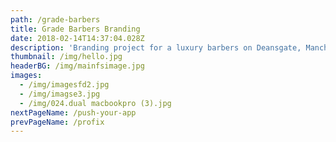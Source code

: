 ```yaml
---
path: /grade-barbers
title: Grade Barbers Branding
date: 2018-02-14T14:37:04.028Z
description: 'Branding project for a luxury barbers on Deansgate, Manchester.'
thumbnail: /img/hello.jpg
headerBG: /img/mainfsimage.jpg
images:
  - /img/imagesfd2.jpg
  - /img/imagse3.jpg
  - /img/024.dual macbookpro (3).jpg
nextPageName: /push-your-app
prevPageName: /profix
---
```


